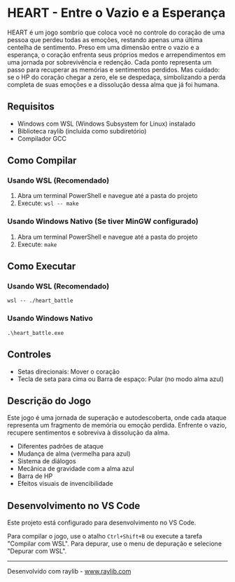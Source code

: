 # HEART - Entre o Vazio e a Esperança

HEART é um jogo sombrio que coloca você no controle do coração de uma pessoa que perdeu todas as emoções, restando apenas uma última centelha de sentimento. Preso em uma dimensão entre o vazio e a esperança, o coração enfrenta seus próprios medos e arrependimentos em uma jornada por sobrevivência e redenção. Cada ponto representa um passo para recuperar as memórias e sentimentos perdidos. Mas cuidado: se o HP do coração chegar a zero, ele se despedaça, simbolizando a perda completa de suas emoções e a dissolução dessa alma que já foi humana.

## Requisitos

- Windows com WSL (Windows Subsystem for Linux) instalado
- Biblioteca raylib (incluída como subdiretório)
- Compilador GCC

## Como Compilar

### Usando WSL (Recomendado)

1. Abra um terminal PowerShell e navegue até a pasta do projeto
2. Execute: `wsl -- make`

### Usando Windows Nativo (Se tiver MinGW configurado)

1. Abra um terminal PowerShell e navegue até a pasta do projeto
2. Execute: `make`

## Como Executar

### Usando WSL (Recomendado)

```
wsl -- ./heart_battle
```

### Usando Windows Nativo

```
.\heart_battle.exe
```

## Controles

- Setas direcionais: Mover o coração
- Tecla de seta para cima ou Barra de espaço: Pular (no modo alma azul)

## Descrição do Jogo

Este jogo é uma jornada de superação e autodescoberta, onde cada ataque representa um fragmento de memória ou emoção perdida. Enfrente o vazio, recupere sentimentos e sobreviva à dissolução da alma.

- Diferentes padrões de ataque
- Mudança de alma (vermelha para azul)
- Sistema de diálogos
- Mecânica de gravidade com a alma azul
- Barra de HP
- Efeitos visuais de invencibilidade

## Desenvolvimento no VS Code

Este projeto está configurado para desenvolvimento no VS Code. 

Para compilar o jogo, use o atalho `Ctrl+Shift+B` ou execute a tarefa "Compilar com WSL".
Para depurar, use o menu de depuração e selecione "Depurar com WSL".

---

Desenvolvido com raylib - www.raylib.com